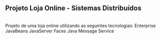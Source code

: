 ## Projeto Loja Online - Sistemas Distribuídos
<br>
Projeto de uma loja online utilizando as seguintes tecnologias:
<list>
  <item>Enterprise JavaBeans</item>
  <item>JavaServer Faces</item>
  <item>Java Message Service</item>
</list>
